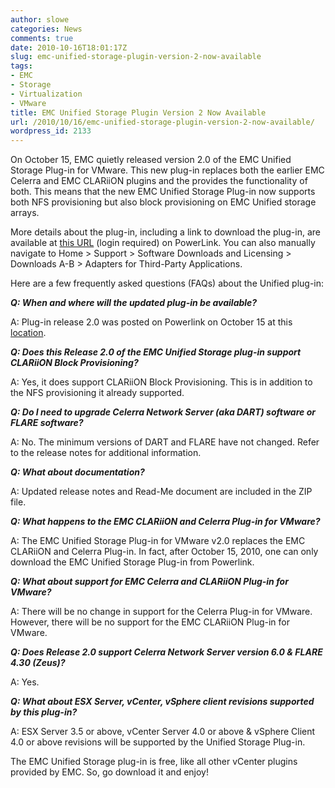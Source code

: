 ```yaml
---
author: slowe
categories: News
comments: true
date: 2010-10-16T18:01:17Z
slug: emc-unified-storage-plugin-version-2-now-available
tags:
- EMC
- Storage
- Virtualization
- VMware
title: EMC Unified Storage Plugin Version 2 Now Available
url: /2010/10/16/emc-unified-storage-plugin-version-2-now-available/
wordpress_id: 2133
---
```


On October 15, EMC quietly released version 2.0 of the EMC Unified Storage Plug-in for VMware. This new plug-in replaces both the earlier EMC Celerra and EMC CLARiiON plugins and the provides the functionality of both. This means that the new EMC Unified Storage Plug-in now supports both NFS provisioning but also block provisioning on EMC Unified storage arrays.

More details about the plug-in, including a link to download the plug-in, are available at [this URL](http://powerlink.emc.com/km/appmanager/km/secureDesktop?_nfpb=true&_pageLabel=servicesDownloadsTemplatePg&internalId=0b014066804cb7f4&_irrt=true) (login required) on PowerLink. You can also manually navigate to Home > Support > Software Downloads and Licensing > Downloads A-B > Adapters for Third-Party Applications.

Here are a few frequently asked questions (FAQs) about the Unified plug-in:

**_Q: When and where will the updated plug-in be available?_**

A: Plug-in release 2.0 was posted on Powerlink on October 15 at this [location](http://powerlink.emc.com/km/appmanager/km/secureDesktop?_nfpb=true&_pageLabel=servicesDownloadsTemplatePg&internalId=0b014066804cb7f4&_irrt=true).

**_Q: Does this Release 2.0 of the EMC Unified Storage plug-in support CLARiiON Block Provisioning?_**

A: Yes, it does support CLARiiON Block Provisioning. This is in addition to the NFS provisioning it already supported.

**_Q: Do I need to upgrade Celerra Network Server (aka DART) software or FLARE software?_**

A: No.  The minimum versions of DART and FLARE have not changed.  Refer to the release notes for additional information.

**_Q: What about documentation?_**

A: Updated release notes and Read-Me document are included in the ZIP file.

**_Q: What happens to the EMC CLARiiON and Celerra Plug-in for VMware?_**

A: The EMC Unified Storage Plug-in for VMware v2.0 replaces the EMC CLARiiON and Celerra Plug-in.  In fact, after October 15, 2010, one can only download the EMC Unified Storage Plug-in from Powerlink.

**_Q: What about support for EMC Celerra and CLARiiON Plug-in for VMware?_**

A: There will be no change in support for the Celerra Plug-in for VMware. However, there will be no support for the EMC CLARiiON Plug-in for VMware.

**_Q: Does Release 2.0 support Celerra Network Server version 6.0 & FLARE 4.30 (Zeus)?_**

A: Yes.

**_Q: What about ESX Server, vCenter, vSphere client revisions supported by this plug-in?_**

A: ESX Server 3.5 or above, vCenter Server 4.0 or above & vSphere Client 4.0 or above revisions will be supported by the Unified Storage Plug-in.

The EMC Unified Storage plug-in is free, like all other vCenter plugins provided by EMC. So, go download it and enjoy!
